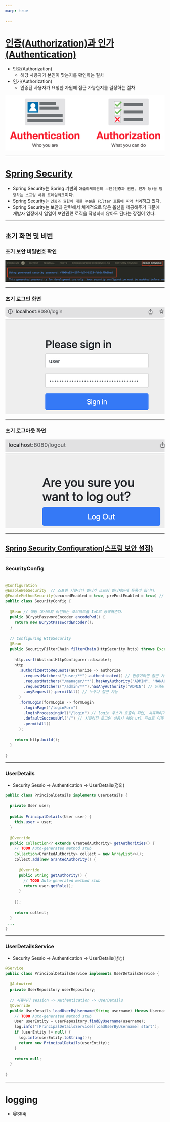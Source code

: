 ```yaml
---
marp: true

---
```

# [인증(Authorization)과 인가(Authentication)](https://velog.io/@djaxornwkd12/%EC%9D%B8%EC%A6%9DAuthentication%EC%9D%B8%EA%B0%80Authorization%EB%9E%80-%EB%AC%B4%EC%97%87%EC%9D%B8%EA%B0%80)
- 인증(Authorization)
  - 해당 사용자가 본인이 맞는지를 확인하는 절차
- 인가(Authorization)
  - 인증된 사용자가 요청한 자원에 접근 가능한지를 결정하는 절차 

![Alt text](./img/image-6.png)

---

# [Spring Security](https://nahwasa.com/entry/%EC%8A%A4%ED%94%84%EB%A7%81%EB%B6%80%ED%8A%B8-30%EC%9D%B4%EC%83%81-Spring-Security-%EA%B8%B0%EB%B3%B8-%EC%84%B8%ED%8C%85-%EC%8A%A4%ED%94%84%EB%A7%81-%EC%8B%9C%ED%81%90%EB%A6%AC%ED%8B%B0)
- Spring Security는 Spring 기반의 `애플리케이션의 보안(인증과 권한, 인가 등)을 담당하는 스프링 하위 프레임워크`이다. 
- Spring Security는 `인증과 권한에 대한 부분을 Filter 흐름에 따라 처리`하고 있다. 
- Spring Security는 보안과 관련해서 쳬계적으로 많은 옵션을 제공해주기 때문에 개발자 입장에서 일일이 보안관련 로직을 작성하지 않아도 된다는 장점이 있다. 

---
## 초기 화면 및 비번 

### 초기 보안 비밀번호 확인 
![Alt text](./img/image-1.png)

---
### 초기 로그인 화면
![Alt text](./img/image-3.png)

---
### 초기 로그아웃 화면 
![Alt text](./img/image-4.png)

---
## [Spring Security Configuration(스프링 보안 설정)](https://docs.spring.io/spring-security/reference/migration-7/configuration.html#_use_the_lambda_dsl)

---
### SecurityConfig

```java

@Configuration
@EnableWebSecurity  // 스프링 시큐리티 필터가 스프링 필터체인에 등록이 됩니다.
@EnableMethodSecurity(securedEnabled = true, prePostEnabled = true) // @Secured 어노테이션 활성화, @PreAuthorize 어노테이션 활성화  
public class SecurityConfig {
  
  @Bean // 해당 메서드의 리턴되는 오브젝트를 IoC로 등록해준다.
  public BCryptPasswordEncoder encodePwd() {
    return new BCryptPasswordEncoder();
  }

  // Configuring HttpSecurity
  @Bean
  public SecurityFilterChain filterChain(HttpSecurity http) throws Exception {

    http.csrf(AbstractHttpConfigurer::disable);
    http
      .authorizeHttpRequests(authorize -> authorize
        .requestMatchers("/user/**").authenticated() // 인증이되면 접근 가능 
        .requestMatchers("/manager/**").hasAnyAuthority("ADMIN", "MANAGER") // 인증&인가가 되면 접근 가능 
        .requestMatchers("/admin/**").hasAnyAuthority("ADMIN") // 인증&인가가 되면 접근 가능 
        .anyRequest().permitAll() // 누구나 접근 가능 
      )
      .formLogin(formLogin -> formLogin
        .loginPage("/loginForm")
        .loginProcessingUrl("/login") // login 주소가 호출이 되면, 시큐리티가 로그인 진행 
        .defaultSuccessUrl("/") // 시큐리티 로그인 성공시 해당 url 주소로 이동 
        .permitAll()
      );

    return http.build();
  }
  
}

```

---
### UserDetails
- Security Sessio -> Authentication -> UserDetails(정의) 

```java
public class PrincipalDetails implements UserDetails {

  private User user;

  public PrincipalDetails(User user) {
    this.user = user;
  }

  @Override
  public Collection<? extends GrantedAuthority> getAuthorities() {
    // TODO Auto-generated method stub
    Collection<GrantedAuthority> collect = new ArrayList<>();
    collect.add(new GrantedAuthority() {

      @Override
      public String getAuthority() {
        // TODO Auto-generated method stub
        return user.getRole();
      }
      
    });

    return collect;
  }
 ...
}
```

---
### UserDetailsService
- Security Sessio -> Authentication -> UserDetails(생성)

```java
@Service
public class PrincipalDetailsService implements UserDetailsService {

  @Autowired
  private UserRepository userRepository;

  // 시큐리티 session -> Authentication -> UserDetails 
  @Override
  public UserDetails loadUserByUsername(String username) throws UsernameNotFoundException {
    // TODO Auto-generated method stub
    User userEntity = userRepository.findByUsername(username);
    log.info("[PrincipalDetailsService][loadUserByUsername] start");
    if (userEntity != null) {
      log.info(userEntity.toString());
      return new PrincipalDetails(userEntity);
    }

    return null;
  }
  
}
```


---

# logging
- @Slf4j
